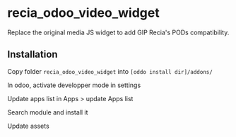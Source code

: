 # recia_odoo_video_widget
Replace the original media JS widget to add GIP Recia's PODs compatibility.

## Installation

Copy folder `recia_odoo_video_widget` into `[oddo install dir]/addons/`

In odoo, activate developper mode in settings

Update apps list in Apps > update Apps list

Search module and install it

Update assets